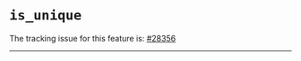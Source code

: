 # `is_unique`

The tracking issue for this feature is: [#28356]

[#28356]: https://github.com/rust-lang/rust/issues/28356

------------------------
